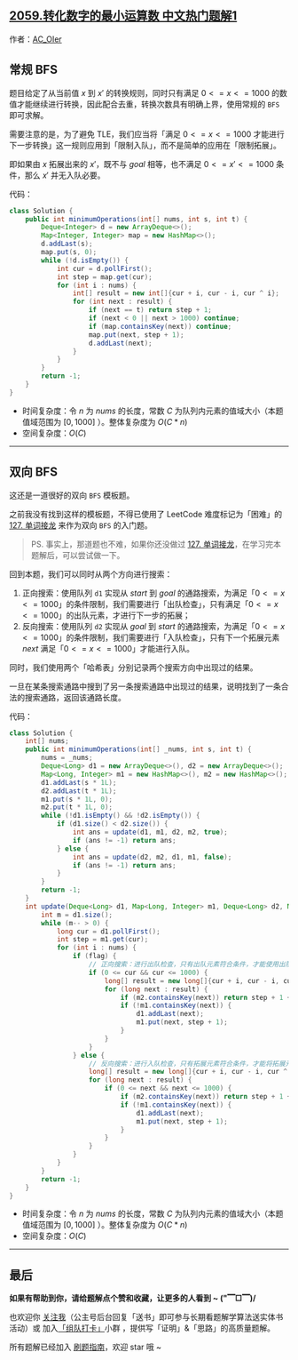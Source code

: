 ## [2059.转化数字的最小运算数 中文热门题解1](https://leetcode.cn/problems/minimum-operations-to-convert-number/solutions/100000/gong-shui-san-xie-shuang-xiang-bfs-mo-ba-uckg)

作者：[AC_OIer](https://leetcode.cn/u/AC_OIer)

## 常规 BFS

题目给定了从当前值 $x$ 到 $x'$ 的转换规则，同时只有满足 $0 <= x <= 1000$ 的数值才能继续进行转换，因此配合去重，转换次数具有明确上界，使用常规的 `BFS`  即可求解。

需要注意的是，为了避免 TLE，我们应当将「满足 $0 <= x <= 1000$ 才能进行下一步转换」这一规则应用到「限制入队」，而不是简单的应用在「限制拓展」。

即如果由 $x$ 拓展出来的 $x'$，既不与 $goal$ 相等，也不满足 $0 <= x' <= 1000$ 条件，那么 $x'$ 并无入队必要。

代码：
```Java []
class Solution {
    public int minimumOperations(int[] nums, int s, int t) {
        Deque<Integer> d = new ArrayDeque<>();
        Map<Integer, Integer> map = new HashMap<>();
        d.addLast(s);
        map.put(s, 0);
        while (!d.isEmpty()) {
            int cur = d.pollFirst();
            int step = map.get(cur);
            for (int i : nums) {
                int[] result = new int[]{cur + i, cur - i, cur ^ i};
                for (int next : result) {
                    if (next == t) return step + 1;
                    if (next < 0 || next > 1000) continue;
                    if (map.containsKey(next)) continue;
                    map.put(next, step + 1);
                    d.addLast(next);
                }
            }
        }
        return -1;
    }
}
```
* 时间复杂度：令 $n$ 为 $nums$ 的长度，常数 $C$ 为队列内元素的值域大小（本题值域范围为 $[0, 1000]$ ）。整体复杂度为 $O(C * n)$
* 空间复杂度：$O(C)$

---

## 双向 BFS

这还是一道很好的双向 `BFS` 模板题。

之前我没有找到这样的模板题，不得已使用了 LeetCode 难度标记为「困难」的 [127. 单词接龙](https://mp.weixin.qq.com/s?__biz=MzU4NDE3MTEyMA==&mid=2247486981&idx=1&sn=045ea6c880080fea1ce807794ccff69b&chksm=fd9ca51acaeb2c0c83d13e3b2a5196895d1a1b44f8981cc3efad9d6a2af158267010646cc262&token=1901895674&lang=zh_CN#rd) 来作为双向 `BFS`  的入门题。

> PS. 事实上，那道题也不难，如果你还没做过 [127. 单词接龙](https://mp.weixin.qq.com/s?__biz=MzU4NDE3MTEyMA==&mid=2247486981&idx=1&sn=045ea6c880080fea1ce807794ccff69b&chksm=fd9ca51acaeb2c0c83d13e3b2a5196895d1a1b44f8981cc3efad9d6a2af158267010646cc262&token=1901895674&lang=zh_CN#rd)，在学习完本题解后，可以尝试做一下。

回到本题，我们可以同时从两个方向进行搜索：

1. 正向搜索：使用队列 `d1` 实现从 $start$ 到 $goal$ 的通路搜索，为满足「$0 <= x <= 1000$」的条件限制，我们需要进行「出队检查」，只有满足「$0 <= x <= 1000$」的出队元素，才进行下一步的拓展；
2. 反向搜索：使用队列 `d2` 实现从 $goal$ 到 $start$ 的通路搜索，为满足「$0 <= x <= 1000$」的条件限制，我们需要进行「入队检查」，只有下一个拓展元素 $next$ 满足「$0 <= x <= 1000$」才能进行入队。

同时，我们使用两个「哈希表」分别记录两个搜索方向中出现过的结果。

一旦在某条搜索通路中搜到了另一条搜索通路中出现过的结果，说明找到了一条合法的搜索通路，返回该通路长度。

代码：
```Java []
class Solution {
    int[] nums;
    public int minimumOperations(int[] _nums, int s, int t) {
        nums = _nums;
        Deque<Long> d1 = new ArrayDeque<>(), d2 = new ArrayDeque<>();
        Map<Long, Integer> m1 = new HashMap<>(), m2 = new HashMap<>();
        d1.addLast(s * 1L);
        d2.addLast(t * 1L);
        m1.put(s * 1L, 0);
        m2.put(t * 1L, 0);
        while (!d1.isEmpty() && !d2.isEmpty()) {
            if (d1.size() < d2.size()) {
                int ans = update(d1, m1, d2, m2, true);
                if (ans != -1) return ans;
            } else {
                int ans = update(d2, m2, d1, m1, false);
                if (ans != -1) return ans;
            }
        }
        return -1;
    }
    int update(Deque<Long> d1, Map<Long, Integer> m1, Deque<Long> d2, Map<Long, Integer> m2, boolean flag) {
        int m = d1.size();
        while (m-- > 0) {
            long cur = d1.pollFirst();
            int step = m1.get(cur);
            for (int i : nums) {
                if (flag) {
                    // 正向搜索：进行出队检查，只有出队元素符合条件，才能使用出队元素往下拓展
                    if (0 <= cur && cur <= 1000) {
                        long[] result = new long[]{cur + i, cur - i, cur ^ i};
                        for (long next : result) {
                            if (m2.containsKey(next)) return step + 1 + m2.get(next);
                            if (!m1.containsKey(next)) {
                                d1.addLast(next);
                                m1.put(next, step + 1);
                            }
                        }
                    }
                } else {
                    // 反向搜索：进行入队检查，只有拓展元素符合条件，才能将拓展元素入队
                    long[] result = new long[]{cur + i, cur - i, cur ^ i};
                    for (long next : result) {
                        if (0 <= next && next <= 1000) {
                            if (m2.containsKey(next)) return step + 1 + m2.get(next);
                            if (!m1.containsKey(next)) {
                                d1.addLast(next);
                                m1.put(next, step + 1);
                            }   
                        }
                    }
                }
            }
        }
        return -1;
    }
}
```
* 时间复杂度：令 $n$ 为 $nums$ 的长度，常数 $C$ 为队列内元素的值域大小（本题值域范围为 $[0, 1000]$ ）。整体复杂度为 $O(C * n)$
* 空间复杂度：$O(C)$

---

## 最后

**如果有帮助到你，请给题解点个赞和收藏，让更多的人看到 ~ ("▔□▔)/**

也欢迎你 [关注我](https://oscimg.oschina.net/oscnet/up-19688dc1af05cf8bdea43b2a863038ab9e5.png)（公主号后台回复「送书」即可参与长期看题解学算法送实体书活动）或 加入[「组队打卡」](https://leetcode-cn.com/u/ac_oier/)小群 ，提供写「证明」&「思路」的高质量题解。

所有题解已经加入 [刷题指南](https://github.com/SharingSource/LogicStack-LeetCode/wiki)，欢迎 star 哦 ~ 

